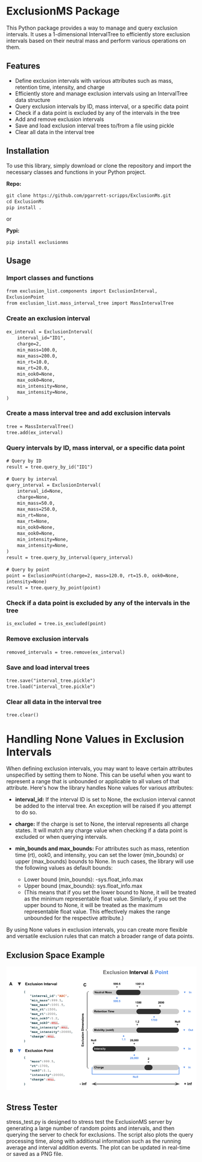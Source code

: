 # ExclusionMS Package
This Python package provides a way to manage and query exclusion intervals. It uses a 1-dimensional 
IntervalTree to efficiently store exclusion intervals based on their neutral mass
and perform various operations on them. 

## Features
- Define exclusion intervals with various attributes such as mass, retention time, intensity, and charge
- Efficiently store and manage exclusion intervals using an IntervalTree data structure
- Query exclusion intervals by ID, mass interval, or a specific data point
- Check if a data point is excluded by any of the intervals in the tree
- Add and remove exclusion intervals
- Save and load exclusion interval trees to/from a file using pickle
- Clear all data in the interval tree


## Installation
To use this library, simply download or clone the repository and import the necessary classes and functions in your 
Python project.

**Repo:**
```
git clone https://github.com/pgarrett-scripps/ExclusionMs.git
cd ExclusionMs
pip install .
```

or 

**Pypi:**
```
pip install exclusionms
```

## Usage

### Import classes and functions

```
from exclusion_list.components import ExclusionInterval, ExclusionPoint
from exclusion_list.mass_interval_tree import MassIntervalTree
```

### Create an exclusion interval

```
ex_interval = ExclusionInterval(
    interval_id="ID1",
    charge=2,
    min_mass=100.0,
    max_mass=200.0,
    min_rt=10.0,
    max_rt=20.0,
    min_ook0=None,
    max_ook0=None,
    min_intensity=None,
    max_intensity=None,
)
```

### Create a mass interval tree and add exclusion intervals
```
tree = MassIntervalTree()
tree.add(ex_interval)
```

### Query intervals by ID, mass interval, or a specific data point
```
# Query by ID
result = tree.query_by_id("ID1")

# Query by interval
query_interval = ExclusionInterval(
    interval_id=None,
    charge=None,
    min_mass=50.0,
    max_mass=250.0,
    min_rt=None,
    max_rt=None,
    min_ook0=None,
    max_ook0=None,
    min_intensity=None,
    max_intensity=None,
)
result = tree.query_by_interval(query_interval)

# Query by point
point = ExclusionPoint(charge=2, mass=120.0, rt=15.0, ook0=None, intensity=None)
result = tree.query_by_point(point)
```

### Check if a data point is excluded by any of the intervals in the tree

```
is_excluded = tree.is_excluded(point)
```

### Remove exclusion intervals

```
removed_intervals = tree.remove(ex_interval)
```

### Save and load interval trees
```
tree.save("interval_tree.pickle")
tree.load("interval_tree.pickle")
```

### Clear all data in the interval tree
```
tree.clear()
```

# Handling None Values in Exclusion Intervals
When defining exclusion intervals, you may want to leave certain attributes unspecified by setting them to None. 
This can be useful when you want to represent a range that is unbounded or applicable to all values of that attribute.
Here's how the library handles None values for various attributes:

- **interval_id:** If the interval ID is set to None, the exclusion interval cannot be added to the interval tree. 
An exception will be raised if you attempt to do so.

- **charge:** If the charge is set to None, the interval represents all charge states. It will match any charge value 
when checking if a data point is excluded or when querying intervals.

- **min_bounds and max_bounds:** For attributes such as mass, retention time (rt), ook0, and intensity, you can 
set the lower (min_bounds) or upper (max_bounds) bounds to None. In such cases, the library will use the following 
values as default bounds:

  - Lower bound (min_bounds): -sys.float_info.max
  - Upper bound (max_bounds): sys.float_info.max
  - (This means that if you set the lower bound to None, it will be treated as the minimum representable float value. 
  Similarly, if you set the upper bound to None, it will be treated as the maximum representable float value. 
  This effectively makes the range unbounded for the respective attribute.)

By using None values in exclusion intervals, you can create more flexible and versatile exclusion rules that can 
match a broader range of data points.

## Exclusion Space Example

![Image alt text](figures/exclusion_space.png?raw=true)


## Stress Tester
stress_test.py is designed to stress test the ExclusionMS server by generating a large number of random points and 
intervals, and then querying the server to check for exclusions. The script also plots the query processing time, 
along with additional information such as the running average and interval addition events. The plot can be 
updated in real-time or saved as a PNG file.